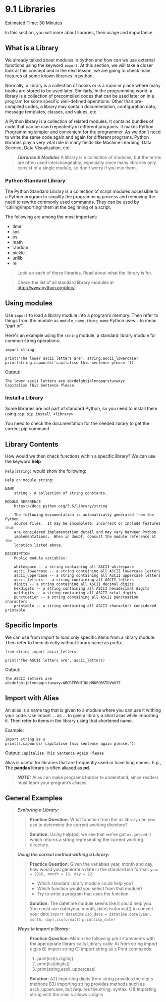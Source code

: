 # 9.1 Libraries

Estimated Time: 30 Minutes

In this section, you will more about libraries, their usage and importance.

## What is a Library
We already talked about modules in python and how can we use external functions using the keyword `import`. At this section, we will take a closer look at this concept and in the next lesson, we are going to check main features of some known libraries in python.

Normally, a library is a collection of books or is a room or place where many books are stored to be used later. Similarly, in the programming world, a library is a collection of precompiled codes that can be used later on in a program for some specific well-defined operations. Other than pre-compiled codes, a library may contain documentation, configuration data, message templates, classes, and values, etc.

A Python library is a collection of related modules. It contains bundles of code that can be used repeatedly in different programs. It makes Python Programming simpler and convenient for the programmer. As we don’t need to write the same code again and again for different programs. Python libraries play a very vital role in many fields like Machine Learning, Data Science, Data Visualization, etc.

> **_Libraries & Modules_** A library is a collection of modules, but the terms are often used interchangeably, especially since many libraries only consist of a single module, so don’t worry if you mix them.

### Python Standard Library
The Python Standard Library is a collection of script modules accessible to a Python program to simplify the programming process and removing the need to rewrite commonly used commands. They can be used by 'calling/importing' them at the beginning of a script.

The following are among the most important:
- time
- sys
- os
- math
- random
- pickle
- urllib
- re

> Look up each of these libraries. Read about what the library is for.

> Check the list of all standard library modules at http://www.python.org/doc/

## Using modules

Use `import` to load a library module into a program’s memory. Then refer to things from the module as `module_name.thing_name`
Python uses `.` to mean “part of”.

Here's an example using the `string` module, a standard library module for common string operations:

```
import string

print('The lower ascii letters are', string.ascii_lowercase)
print(string.capwords('capitalise this sentence please.'))
```

Output:
```
The lower ascii letters are abcdefghijklmnopqrstuvwxyz
Capitalise This Sentence Please.
```

### Install a Library

Some libraries are not part of standard Python, so you need to install them using `pip`.
`pip install <library>`

You need to check the documentation for the needed library to get the correct pip command.

## Library Contents
How would we then check functions within a specific library? We can use the keyword __help__

`help(string)` would show the following:

```
Help on module string:

NAME
    string - A collection of string constants.

MODULE REFERENCE
    https://docs.python.org/3.6/library/string

    The following documentation is automatically generated from the Python
    source files.  It may be incomplete, incorrect or include features that
    are considered implementation detail and may vary between Python
    implementations.  When in doubt, consult the module reference at the
    location listed above.

DESCRIPTION
    Public module variables:

    whitespace -- a string containing all ASCII whitespace
    ascii_lowercase -- a string containing all ASCII lowercase letters
    ascii_uppercase -- a string containing all ASCII uppercase letters
    ascii_letters -- a string containing all ASCII letters
    digits -- a string containing all ASCII decimal digits
    hexdigits -- a string containing all ASCII hexadecimal digits
    octdigits -- a string containing all ASCII octal digits
    punctuation -- a string containing all ASCII punctuation characters
    printable -- a string containing all ASCII characters considered printable
```

## Specific Imports
We can use from __<module>__ import __<method>__ to load only specific items from a library module. Then refer to them directly without library name as prefix.
```
from string import ascii_letters

print('The ASCII letters are', ascii_letters)
```
Output:
```
The ASCII letters are abcdefghijklmnopqrstuvwxyzABCDEFGHIJKLMNOPQRSTUVWXYZ
```

## Import with Alias
An alias is a name tag that is given to a module where you can use it withing your code. Use import ... as ... to give a library a short alias while importing it.
Then refer to items in the library using that shortened name.

Example:
```
import string as s
print(s.capwords('capitalise this sentence again please.'))
```
Output:
`Capitalise This Sentence Again Please`

Alias is useful for libraries that are frequently used or have long names. E.g., The __pandas__ library is often aliased as __pd__.

> **_NOTE:_** Alias can make programs harder to understand, since readers must learn your program’s aliases.

## General Examples

> **_Exploring a Library:_**
>> **Practice Question:** What function from the os library can you use to determine the current working directory?
>>
>> **Solution:** Using help(os) we see that we’ve got `os.getcwd()` which returns a string representing the current working directory.


> **_Using the correct method withing a Library:_**
>> **Practice Question:** Given the variables year, month and day, how would you generate a date in the standard iso format:
`year = 2016, month = 10, day = 22`
>> - Which standard library module could help you?
>> - Which function would you select from that module?
>> - Try to write a program that uses the function.
>>
>>**Solution:** The datetime module seems like it could help you. You could use date(year, month, date).isoformat() to convert your date
>> `import datetime`
>> `iso_date = datetime.date(year, month, day).isoformat()`
>> `print(iso_date)`


> **_Ways to import a library:_**
>> **Practice Question:** Match the following print statements with the appropriate library calls
>> Library calls:
>> A) from string import digits
>> B) import string
>> C) import string as s
>> Print commands:
>> 1. print(list(s.digits))
>> 2. print(list(digits))
>> 3. print(string.ascii_uppercase)
>>
>> **Solution:**
>> A2) Importing digits from string provides the digits methods B3) Importing string provides methods such as ascii_uppercase, but requires the string. syntax. C1) Importing string with the alias s allows s.digits